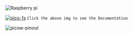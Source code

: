 
![Raspberry pi](https://github.com/user-attachments/assets/2e3de8c8-0590-4552-b06e-2ea3b868447c)

[![pico-1s](https://github.com/user-attachments/assets/5efcebda-6d8e-4b36-8bda-87485b911a84)](https://www.raspberrypi.com/documentation/microcontrollers/pico-series.html#documentation)
`Click the above img to see the Documentation`

![picow-pinout](https://github.com/user-attachments/assets/9504f339-d0c8-451c-82a5-c8d9e9602908)
